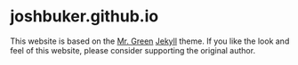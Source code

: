 # joshbuker.github.io

This website is based on the [Mr. Green](https://github.com/MrGreensWorkshop/MrGreen-JekyllTheme) [Jekyll](https://jekyllrb.com/) theme. If you like the look and feel of this website, please consider supporting the original author.
